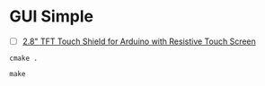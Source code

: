 # GUI Simple

- [ ] [2.8" TFT Touch Shield for Arduino with Resistive Touch Screen](https://www.adafruit.com/product/1651)

```
cmake .
```

```
make
```
